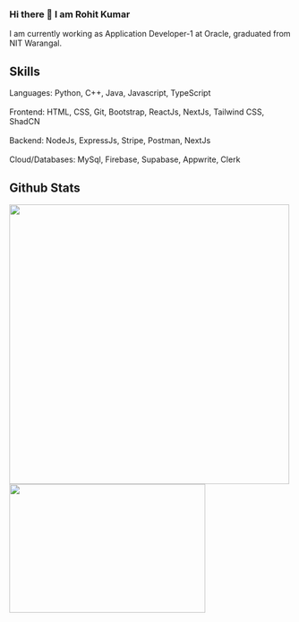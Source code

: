 ### Hi there 👋 I am Rohit Kumar
I am currently working as Application Developer-1 at Oracle, graduated from NIT Warangal.


<!---
kmr-rohit/kmr-rohit is a ✨ special ✨ repository because its `README.md` (this file) appears on your GitHub profile.
You can click the Preview link to take a look at your changes.
--->
## Skills
<div>
Languages: Python, C++, Java, Javascript, TypeScript
  <br></br>
Frontend: HTML, CSS, Git, Bootstrap, ReactJs, NextJs, Tailwind CSS, ShadCN 
   <br></br>
Backend: NodeJs, ExpressJs, Stripe, Postman, NextJs
   <br></br>
Cloud/Databases: MySql, Firebase, Supabase, Appwrite, Clerk
</div>



## Github Stats

<p float="left">
  <img src="https://github-readme-stats.vercel.app/api?username=kmr-rohit&count_private=true&show_icons=true&theme=dark" width="500"></img></div>
  <img src="https://github-readme-stats.vercel.app/api/top-langs/?username=kmr-rohit&show_icons=true&theme=dark&layout=compact" width="350" height="230"></img></div> 
</p>




